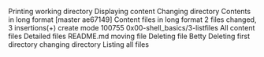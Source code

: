 Printing working directory
Displaying content
Changing directory
Contents in long format
[master ae67149] Content files in long format
 2 files changed, 3 insertions(+)
 create mode 100755 0x00-shell_basics/3-listfiles
All content files
Detailed files
README.md
moving file
Deleting file Betty
Deleting first directory
changing directory
Listing all files
